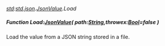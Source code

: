_[std](../../modules/std/std-module.md):[std.json](../../modules/std/std-json.md).[JsonValue](../../modules/std/std-json-jsonvalue.md).Load_
##### Function Load:[JsonValue](../../modules/std/std-json-jsonvalue.md)( path:[String](../../modules/wonkey/wonkey-types-string.md),throwex:[Bool](../../modules/wonkey/wonkey-types-bool.md)=false )
Load the value from a JSON string stored in a file.
